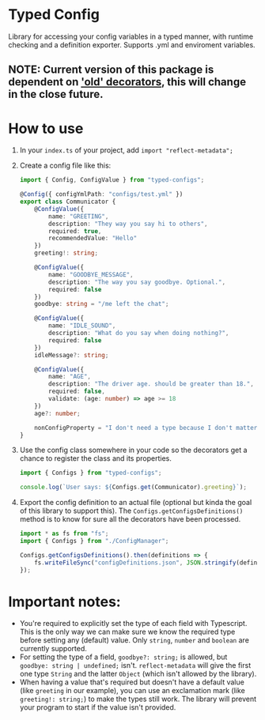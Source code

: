 # Typed Config

Library for accessing your config variables in a typed manner, with runtime checking and a definition exporter. Supports .yml and enviroment variables.

## NOTE: Current version of this package is dependent on ['old' decorators](https://devblogs.microsoft.com/typescript/announcing-typescript-5-0/#differences-with-experimental-legacy-decorators), this will change in the close future.

# How to use

1. In your `index.ts` of your project, add `import "reflect-metadata";`
1. Create a config file like this:

    ```typescript
    import { Config, ConfigValue } from "typed-configs";

    @Config({ configYmlPath: "configs/test.yml" })
    export class Communicator {
        @ConfigValue({
            name: "GREETING",
            description: "They way you say hi to others",
            required: true,
            recommendedValue: "Hello"
        })
        greeting!: string;

        @ConfigValue({
            name: "GOODBYE_MESSAGE",
            description: "The way you say goodbye. Optional.",
            required: false
        })
        goodbye: string = "/me left the chat";

        @ConfigValue({
            name: "IDLE_SOUND",
            description: "What do you say when doing nothing?",
            required: false
        })
        idleMessage?: string;

        @ConfigValue({
            name: "AGE",
            description: "The driver age. should be greater than 18.",
            required: false,
            validate: (age: number) => age >= 18
        })
        age?: number;

        nonConfigProperty = "I don't need a type because I don't matter.";
    }
    ```

1. Use the config class somewhere in your code so the decorators get a chance to register the class and its properties.

    ```typescript
    import { Configs } from "typed-configs";

    console.log(`User says: ${Configs.get(Communicator).greeting}`);
    ```

1. Export the config definition to an actual file (optional but kinda the goal of this library to support this). The `Configs.getConfigsDefinitions()` method is to know for sure all the decorators have been processed.

    ```typescript
    import * as fs from "fs";
    import { Configs } from "./ConfigManager";

    Configs.getConfigsDefinitions().then(definitions => {
        fs.writeFileSync("configDefinitions.json", JSON.stringify(definitions));
    });
    ```

# Important notes:

-   You're required to explicitly set the type of each field with Typescript. This is the only way we can make sure we know the required type before setting any (default) value. Only `string`, `number` and `boolean` are currently supported.
-   For setting the type of a field, `goodbye?: string;` is allowed, but `goodbye: string | undefined;` isn't. `reflect-metadata` will give the first one type `String` and the latter `Object` (which isn't allowed by the library).
-   When having a value that's required but doesn't have a default value (like `greeting` in our example), you can use an exclamation mark (like `greeting!: string;`) to make the types still work. The library will prevent your program to start if the value isn't provided.
